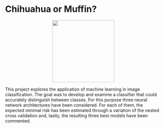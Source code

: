 # Chihuahua or Muffin? 

<p align="center">
  <img src="Image_rdm.jpg" width="200">
</p>

This project explores the application of machine learning in image classification. The goal was to develop and examine a classifier that could accurately distinguish between classes. For this purpose three neural network architectures have been considered. For each of them, the expected minimal risk has been estimated through a variation of the nested cross validation and, lastly, the resulting three best models have been commented.
